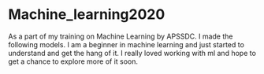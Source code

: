 # Machine_learning2020
As a part of my training on Machine Learning by APSSDC. I made the following models. I am a beginner in machine learning and just started to understand and get the hang of it. I really loved working with ml and hope to get a chance to explore more of it soon.
